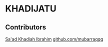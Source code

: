 # KHADIJATU

## Contributors
[Sa'ad Khadiah Ibrahim](khadiatsaad84@gmail.com)
[github.com/mubarraqqq](https://github.com/mubarraqqq)

